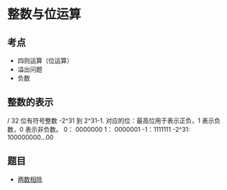 # 整数与位运算

## 考点

- 四则运算（位运算）
- 溢出问题
- 负数

## 整数的表示

/ 32 位有符号整数
-2^31 到 2^31-1.
对应的位：最高位用于表示正负，1 表示负数，0 表示非负数。
0： 0000000
1： 0000001
-1：1111111
-2^31: 100000000...00

## 题目

- [两数相除](https://leetcode.cn/problems/divide-two-integers/description/)
